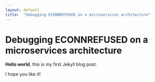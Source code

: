 ```yaml
---
layout: default
title:  "Debugging ECONNREFUSED on a microservices architecture"
---
```


# Debugging ECONNREFUSED on a microservices architecture

**Hello world**, this is my first Jekyll blog post.

I hope you like it!